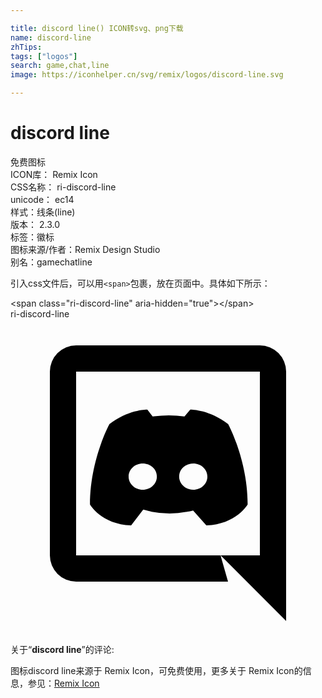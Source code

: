 ```yaml
---

title: discord line() ICON转svg、png下载
name: discord-line
zhTips: 
tags: ["logos"]
search: game,chat,line
image: https://iconhelper.cn/svg/remix/logos/discord-line.svg

---
```


# discord line  <small style="font-size: 60%;font-weight: 100"></small>


<div class="detail-page">
<p>
<span><span class="badge-success badge">免费图标</span> </span>
<br/>
<span>
ICON库：
<span class="badge-secondary badge">Remix Icon</span> 
</span>
<br/>
<span>
CSS名称：
<span class="badge-secondary badge">ri-discord-line</span> 
</span>
<br/>
<span>
unicode：
<span class="badge-secondary badge">ec14</span> 
<copy-btn content='ec14' btn-title=""></copy-btn>
<copy-btn :content='String.fromCodePoint(parseInt("ec14", 16))' btn-title="复制U"></copy-btn>
</span><br/><span>样式：<span class="badge-light badge">线条(line)</span></span>
<br/>
<span>
版本：
<span class="badge-secondary badge">2.3.0</span> 
</span><br/><span>标签：<span class="badge-light badge"><router-link to="/tags/logos.html">徽标</router-link></span></span>
<br/>
<span>图标来源/作者：<span class="badge-light badge">Remix Design Studio</span></span> 
<br/>
<span>别名：<span class="badge-light badge">game</span><span class="badge-light badge">chat</span><span class="badge-light badge">line</span></span><br/>
</p>
</div>
<div class="alert alert-dark">
  <i class="ri-discord-line ri-xs"></i>
  <i class="ri-discord-line ri-sm"></i>
  <i class="ri-discord-line ri-lg"></i>
  <i class="ri-discord-line ri-2x"></i>
  <i class="ri-discord-line ri-3x"></i>
  <i class="ri-discord-line ri-5x"></i>
  <i class="ri-discord-line ri-7x"></i>
</div>
<div>
  <p>引入css文件后，可以用<code>&lt;span&gt;</code>包裹，放在页面中。具体如下所示：    
  </p>
  <div class="alert alert-primary" style="font-size: 14px">
    &lt;span class="ri-discord-line" aria-hidden="true"&gt;&lt;/span&gt;
    <copy-btn content='<span class="ri-discord-line" aria-hidden="true"></span>'></copy-btn>
  </div>
  <div class="alert alert-secondary">
    <i class="ri-discord-line"
    style="font-size: 24px"
    aria-hidden="true"></i> ri-discord-line
    <copy-btn content="ri-discord-line" btn-title="复制图标名称"></copy-btn>
  </div>
</div>
<div id="svg" class="svg-wrap">
<svg xmlns="http://www.w3.org/2000/svg" viewBox="0 0 24 24">
    <g>
        <path fill="none" d="M0 0h24v24H0z"/>
        <path d="M13.914 14.58a8.998 8.998 0 0 1-.484.104 7.06 7.06 0 0 1-2.664-.01c-.154-.03-.372-.083-.653-.158l-.921 1.197c-2.273-.073-3.137-1.596-3.137-1.596 0-3.381 1.481-6.122 1.481-6.122 1.481-1.133 2.89-1.102 2.89-1.102l.403.525a1.12 1.12 0 0 1 .112-.01 8.527 8.527 0 0 1 2.314.01l.442-.525s1.41-.031 2.89 1.103c0 0 1.482 2.74 1.482 6.121 0 0-.875 1.522-3.148 1.596l-1.007-1.134zM10.076 11C9.475 11 9 11.45 9 12s.485 1 1.076 1c.6 0 1.075-.45 1.075-1 .01-.55-.474-1-1.075-1zm3.848 0c-.6 0-1.075.45-1.075 1s.485 1 1.075 1c.601 0 1.076-.45 1.076-1s-.475-1-1.076-1zM21 23l-4.99-5H19V4H5v14h11.003l.57 2H5a2 2 0 0 1-2-2V4a2 2 0 0 1 2-2h14a2 2 0 0 1 2 2v19z"/>
    </g>
</svg>

</div>
<detail full-name='ri-discord-line'></detail>  
<div class="icon-detail__container">
<p>关于“<b>discord line</b>”的评论:</p>
</div>
<Vssue title="关于“discord line”的评论" />    
<div><p>图标discord line来源于 Remix Icon，可免费使用，更多关于  Remix Icon的信息，参见：<a target="_blank" href="https://iconhelper.cn/remix.html">Remix Icon</a>
</p></div>
